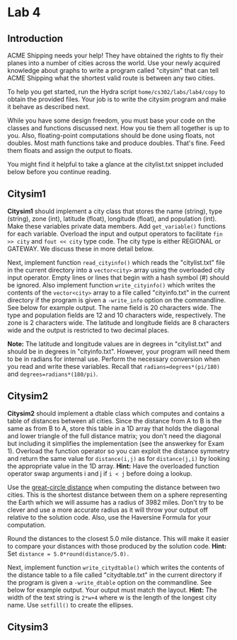 # Lab 4

## Introduction

ACME Shipping needs your help! They have obtained the rights to fly their planes into a number of cities across the world. Use your newly acquired knowledge about graphs to write a program called "citysim" that can tell ACME Shipping what the shortest valid route is between any two cities. 

To help you get started, run the Hydra script `home/cs302/labs/lab4/copy` to obtain the provided files. Your job is to write the citysim program and make it behave as described next.

While you have some design freedom, you must base your code on the classes and functions discussed next. How you tie them all together is up to you. Also, floating-point computations should be done using floats, not doubles. Most math functions take and produce doubles. That's fine. Feed them floats and assign the output to floats.

You might find it helpful to take a glance at the citylist.txt snippet included below before you continue reading.

## Citysim1

__Citysim1__ should implement a city class that stores the name (string), type (string), zone (int), latitude (float), longitude (float), and population (int). Make these variables private data members. Add `get_variable()` functions for each variable. Overload the input and output operators to facilitate `fin >> city` and `fout << city` type code. The city type is either REGIONAL or GATEWAY. We discuss these in more detail below.

Next, implement function `read_cityinfo()` which reads the "citylist.txt" file in the current directory into a `vector<city>` array using the overloaded city input operator. Empty lines or lines that begin with a hash symbol (#) should be ignored. Also implement function `write_cityinfo()` which writes the contents of the `vector<city>` array to a file called "cityinfo.txt" in the current directory if the program is given a `-write_info` option on the commandline. See below for example output. The name field is 20 characters wide. The type and population fields are 12 and 10 characters wide, respectively. The zone is 2 characters wide. The latitude and longitude fields are 8 characters wide and the output is restricted to two decimal places.

__Note:__ The latitude and longitude values are in degrees in "citylist.txt" and should be in degrees in "cityinfo.txt". However, your program will need them to be in radians for internal use. Perform the necessary conversion when you read and write these variables. Recall that `radians=degrees*(pi/180)` and `degrees=radians*(180/pi)`.

## Citysim2

__Citysim2__ should implement a dtable class which computes and contains a table of distances between all cities. Since the distance from A to B is the same as from B to A, store this table in a 1D array that holds the diagonal and lower triangle of the full distance matrix; you don't need the diagonal but including it simplifies the implementation (see the answerkey for Exam 1). Overload the function operator so you can exploit the distance symmetry and return the same value for `distance(i,j)` as for `distance(j,i)` by looking the appropriate value in the 1D array. __Hint:__ Have the overloaded function operator swap arguments i and j if `i < j` before doing a lookup.

Use the [great-circle distance](http://en.wikipedia.org/wiki/Great-circle_distance) when computing the distance between two cities. This is the shortest distance between them on a sphere representing the Earth which we will assume has a radius of 3982 miles. Don't try to be clever and use a more accurate radius as it will throw your output off relative to the solution code. Also, use the Haversine Formula for your computation.

Round the distances to the closest 5.0 mile distance. This will make it easier to compare your distances with those produced by the solution code. __Hint:__ Set `distance = 5.0*round(distance/5.0).`

Next, implement function `write_citydtable()` which writes the contents of the distance table to a file called "citydtable.txt" in the current directory if the program is given a `-write_dtable` option on the commandline. See below for example output. Your output must match the layout. __Hint:__ The width of the text string is `2*w+4` where w is the length of the longest city name. Use `setfill()` to create the ellipses.

## Citysim3

